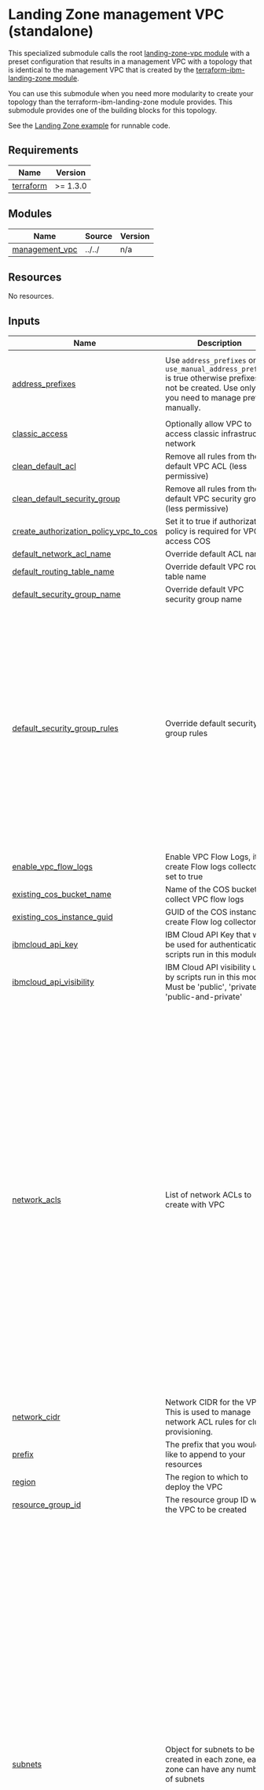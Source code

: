 # Landing Zone management VPC (standalone)

This specialized submodule calls the root [landing-zone-vpc module](../..) with a preset configuration that results in a management VPC with a topology that is identical to the management VPC that is created by the [terraform-ibm-landing-zone module](https://github.com/terraform-ibm-modules/terraform-ibm-landing-zone/tree/main).

You can use this submodule when you need more modularity to create your topology than the terraform-ibm-landing-zone module provides. This submodule provides one of the building blocks for this topology.

See the [Landing Zone example](../../examples/landing_zone/) for runnable code.

<!-- BEGINNING OF PRE-COMMIT-TERRAFORM DOCS HOOK -->
## Requirements

| Name | Version |
|------|---------|
| <a name="requirement_terraform"></a> [terraform](#requirement\_terraform) | >= 1.3.0 |

## Modules

| Name | Source | Version |
|------|--------|---------|
| <a name="module_management_vpc"></a> [management\_vpc](#module\_management\_vpc) | ../../ | n/a |

## Resources

No resources.

## Inputs

| Name | Description | Type | Default | Required |
|------|-------------|------|---------|:--------:|
| <a name="input_address_prefixes"></a> [address\_prefixes](#input\_address\_prefixes) | Use `address_prefixes` only if `use_manual_address_prefixes` is true otherwise prefixes will not be created. Use only if you need to manage prefixes manually. | <pre>object({<br>    zone-1 = optional(list(string))<br>    zone-2 = optional(list(string))<br>    zone-3 = optional(list(string))<br>  })</pre> | `null` | no |
| <a name="input_classic_access"></a> [classic\_access](#input\_classic\_access) | Optionally allow VPC to access classic infrastructure network | `bool` | `null` | no |
| <a name="input_clean_default_acl"></a> [clean\_default\_acl](#input\_clean\_default\_acl) | Remove all rules from the default VPC ACL (less permissive) | `bool` | `false` | no |
| <a name="input_clean_default_security_group"></a> [clean\_default\_security\_group](#input\_clean\_default\_security\_group) | Remove all rules from the default VPC security group (less permissive) | `bool` | `false` | no |
| <a name="input_create_authorization_policy_vpc_to_cos"></a> [create\_authorization\_policy\_vpc\_to\_cos](#input\_create\_authorization\_policy\_vpc\_to\_cos) | Set it to true if authorization policy is required for VPC to access COS | `bool` | `false` | no |
| <a name="input_default_network_acl_name"></a> [default\_network\_acl\_name](#input\_default\_network\_acl\_name) | Override default ACL name | `string` | `null` | no |
| <a name="input_default_routing_table_name"></a> [default\_routing\_table\_name](#input\_default\_routing\_table\_name) | Override default VPC routing table name | `string` | `null` | no |
| <a name="input_default_security_group_name"></a> [default\_security\_group\_name](#input\_default\_security\_group\_name) | Override default VPC security group name | `string` | `null` | no |
| <a name="input_default_security_group_rules"></a> [default\_security\_group\_rules](#input\_default\_security\_group\_rules) | Override default security group rules | <pre>list(<br>    object({<br>      name      = string<br>      direction = string<br>      remote    = string<br>      tcp = optional(<br>        object({<br>          port_max = optional(number)<br>          port_min = optional(number)<br>        })<br>      )<br>      udp = optional(<br>        object({<br>          port_max = optional(number)<br>          port_min = optional(number)<br>        })<br>      )<br>      icmp = optional(<br>        object({<br>          type = optional(number)<br>          code = optional(number)<br>        })<br>      )<br>    })<br>  )</pre> | `[]` | no |
| <a name="input_enable_vpc_flow_logs"></a> [enable\_vpc\_flow\_logs](#input\_enable\_vpc\_flow\_logs) | Enable VPC Flow Logs, it will create Flow logs collector if set to true | `bool` | `false` | no |
| <a name="input_existing_cos_bucket_name"></a> [existing\_cos\_bucket\_name](#input\_existing\_cos\_bucket\_name) | Name of the COS bucket to collect VPC flow logs | `string` | `null` | no |
| <a name="input_existing_cos_instance_guid"></a> [existing\_cos\_instance\_guid](#input\_existing\_cos\_instance\_guid) | GUID of the COS instance to create Flow log collector | `string` | `null` | no |
| <a name="input_ibmcloud_api_key"></a> [ibmcloud\_api\_key](#input\_ibmcloud\_api\_key) | IBM Cloud API Key that will be used for authentication in scripts run in this module. | `string` | `null` | no |
| <a name="input_ibmcloud_api_visibility"></a> [ibmcloud\_api\_visibility](#input\_ibmcloud\_api\_visibility) | IBM Cloud API visibility used by scripts run in this module. Must be 'public', 'private', or 'public-and-private' | `string` | `"public"` | no |
| <a name="input_network_acls"></a> [network\_acls](#input\_network\_acls) | List of network ACLs to create with VPC | <pre>list(<br>    object({<br>      name                         = string<br>      add_ibm_cloud_internal_rules = optional(bool)<br>      add_vpc_connectivity_rules   = optional(bool)<br>      prepend_ibm_rules            = optional(bool)<br>      rules = list(<br>        object({<br>          name        = string<br>          action      = string<br>          destination = string<br>          direction   = string<br>          source      = string<br>          tcp = optional(<br>            object({<br>              port_max        = optional(number)<br>              port_min        = optional(number)<br>              source_port_max = optional(number)<br>              source_port_min = optional(number)<br>            })<br>          )<br>          udp = optional(<br>            object({<br>              port_max        = optional(number)<br>              port_min        = optional(number)<br>              source_port_max = optional(number)<br>              source_port_min = optional(number)<br>            })<br>          )<br>          icmp = optional(<br>            object({<br>              type = optional(number)<br>              code = optional(number)<br>            })<br>          )<br>        })<br>      )<br>    })<br>  )</pre> | <pre>[<br>  {<br>    "add_ibm_cloud_internal_rules": true,<br>    "add_vpc_connectivity_rules": true,<br>    "name": "management-acl",<br>    "prepend_ibm_rules": true,<br>    "rules": []<br>  }<br>]</pre> | no |
| <a name="input_network_cidr"></a> [network\_cidr](#input\_network\_cidr) | Network CIDR for the VPC. This is used to manage network ACL rules for cluster provisioning. | `string` | `"10.0.0.0/8"` | no |
| <a name="input_prefix"></a> [prefix](#input\_prefix) | The prefix that you would like to append to your resources | `string` | `"management"` | no |
| <a name="input_region"></a> [region](#input\_region) | The region to which to deploy the VPC | `string` | `"au-syd"` | no |
| <a name="input_resource_group_id"></a> [resource\_group\_id](#input\_resource\_group\_id) | The resource group ID where the VPC to be created | `string` | n/a | yes |
| <a name="input_subnets"></a> [subnets](#input\_subnets) | Object for subnets to be created in each zone, each zone can have any number of subnets | <pre>object({<br>    zone-1 = list(object({<br>      name           = string<br>      cidr           = string<br>      public_gateway = optional(bool)<br>      acl_name       = string<br>    }))<br>    zone-2 = list(object({<br>      name           = string<br>      cidr           = string<br>      public_gateway = optional(bool)<br>      acl_name       = string<br>    }))<br>    zone-3 = list(object({<br>      name           = string<br>      cidr           = string<br>      public_gateway = optional(bool)<br>      acl_name       = string<br>    }))<br>  })</pre> | <pre>{<br>  "zone-1": [<br>    {<br>      "acl_name": "management-acl",<br>      "cidr": "10.10.10.0/24",<br>      "name": "vsi-zone-1",<br>      "public_gateway": false<br>    },<br>    {<br>      "acl_name": "management-acl",<br>      "cidr": "10.10.20.0/24",<br>      "name": "vpe-zone-1",<br>      "public_gateway": false<br>    },<br>    {<br>      "acl_name": "management-acl",<br>      "cidr": "10.10.30.0/24",<br>      "name": "vpn-zone-1",<br>      "public_gateway": false<br>    }<br>  ],<br>  "zone-2": [<br>    {<br>      "acl_name": "management-acl",<br>      "cidr": "10.20.10.0/24",<br>      "name": "vsi-zone-2",<br>      "public_gateway": false<br>    },<br>    {<br>      "acl_name": "management-acl",<br>      "cidr": "10.20.20.0/24",<br>      "name": "vpe-zone-2",<br>      "public_gateway": false<br>    }<br>  ],<br>  "zone-3": [<br>    {<br>      "acl_name": "management-acl",<br>      "cidr": "10.30.10.0/24",<br>      "name": "vsi-zone-3",<br>      "public_gateway": false<br>    },<br>    {<br>      "acl_name": "management-acl",<br>      "cidr": "10.30.20.0/24",<br>      "name": "vpe-zone-3",<br>      "public_gateway": false<br>    }<br>  ]<br>}</pre> | no |
| <a name="input_tags"></a> [tags](#input\_tags) | List of tags to apply to resources created by this module. | `list(string)` | `[]` | no |
| <a name="input_use_public_gateways"></a> [use\_public\_gateways](#input\_use\_public\_gateways) | For each `zone` that is set to `true`, a public gateway will be created in that zone | <pre>object({<br>    zone-1 = optional(bool)<br>    zone-2 = optional(bool)<br>    zone-3 = optional(bool)<br>  })</pre> | <pre>{<br>  "zone-1": false,<br>  "zone-2": false,<br>  "zone-3": false<br>}</pre> | no |

## Outputs

| Name | Description |
|------|-------------|
| <a name="output_vpc_crn"></a> [vpc\_crn](#output\_vpc\_crn) | CRN of VPC created |
| <a name="output_vpc_id"></a> [vpc\_id](#output\_vpc\_id) | ID of VPC created |
| <a name="output_vpc_name"></a> [vpc\_name](#output\_vpc\_name) | VPC name |
<!-- END OF PRE-COMMIT-TERRAFORM DOCS HOOK -->
